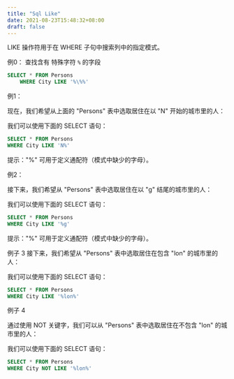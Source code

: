 ```yaml
---
title: "Sql Like"
date: 2021-08-23T15:48:32+08:00
draft: false
---
```



LIKE 操作符用于在 WHERE 子句中搜索列中的指定模式。

例0： 查找含有 特殊字符 `%` 的字段 

```sql
SELECT * FROM Persons
    WHERE City LIKE '%\%%'
```

例1：

现在，我们希望从上面的 "Persons" 表中选取居住在以 "N" 开始的城市里的人：

我们可以使用下面的 SELECT 语句：

```sql
SELECT * FROM Persons
WHERE City LIKE 'N%'
```
提示："%" 可用于定义通配符（模式中缺少的字母）。

例2：

接下来，我们希望从 "Persons" 表中选取居住在以 "g" 结尾的城市里的人：

我们可以使用下面的 SELECT 语句：

```sql
SELECT * FROM Persons
WHERE City LIKE '%g'
```

提示："%" 可用于定义通配符（模式中缺少的字母）。


例子 3
接下来，我们希望从 "Persons" 表中选取居住在包含 "lon" 的城市里的人：

我们可以使用下面的 SELECT 语句：

```sql
SELECT * FROM Persons
WHERE City LIKE '%lon%'
```

例子 4

通过使用 NOT 关键字，我们可以从 "Persons" 表中选取居住在不包含 "lon" 的城市里的人：

我们可以使用下面的 SELECT 语句：
```sql
SELECT * FROM Persons
WHERE City NOT LIKE '%lon%'
```